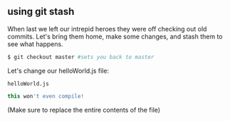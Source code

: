 ##  using git stash

When last we left our intrepid heroes they were off checking out old commits. Let's bring them home, make some changes, and stash them to see what happens.

```bash
$ git checkout master #sets you back to master
```
Let's change our helloWorld.js file:

<p class="terminal fragment" data-fragment-index="1"><code>helloWorld.js</code></p>

```javascript
this won't even compile!
```
<!-- .element: class="fragment" data-fragment-index="1" -->

(Make sure to replace the entire contents of the file)
<!-- .element: class="fragment" data-fragment-index="1" -->

